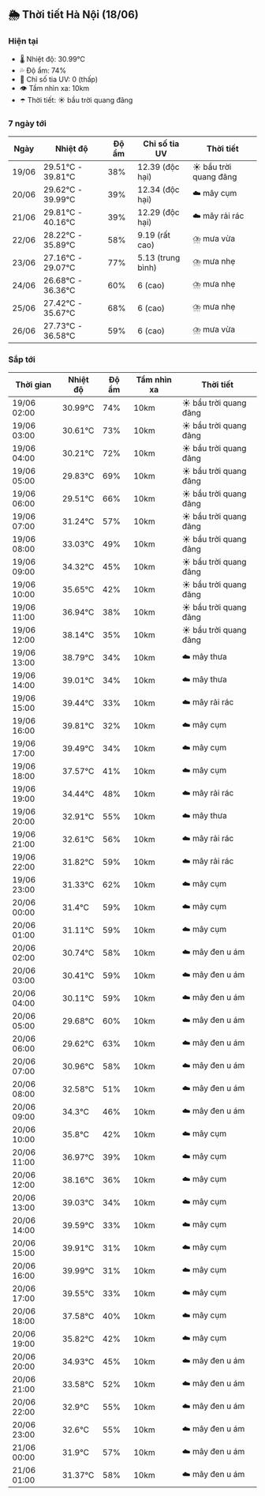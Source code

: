 ## 🌦️ Thời tiết Hà Nội (18/06)

### Hiện tại

- 🌡️ Nhiệt độ: 30.99℃
- 💦 Độ ẩm: 74%
- 🌟 Chỉ số tia UV: 0 (thấp)
- 👁️ Tầm nhìn xa: 10km
- ☂️ Thời tiết: ☀️ bầu trời quang đãng

### 7 ngày tới

| Ngày | Nhiệt độ | Độ ẩm | Chỉ số tia UV | Thời tiết |
| --- | --- | --- | --- | --- |
| 19/06 | 29.51℃ - 39.81℃ | 38% | 12.39 (độc hại) | ☀️ bầu trời quang đãng |
| 20/06 | 29.62℃ - 39.99℃ | 39% | 12.34 (độc hại) | ☁️ mây cụm |
| 21/06 | 29.81℃ - 40.16℃ | 39% | 12.29 (độc hại) | ☁️ mây rải rác |
| 22/06 | 28.22℃ - 35.89℃ | 58% | 9.19 (rất cao) | ⛈️ mưa vừa |
| 23/06 | 27.16℃ - 29.07℃ | 77% | 5.13 (trung bình) | ⛈️ mưa nhẹ |
| 24/06 | 26.68℃ - 36.36℃ | 60% | 6 (cao) | ⛈️ mưa nhẹ |
| 25/06 | 27.42℃ - 35.67℃ | 68% | 6 (cao) | ⛈️ mưa nhẹ |
| 26/06 | 27.73℃ - 36.58℃ | 59% | 6 (cao) | ⛈️ mưa vừa |

### Sắp tới

| Thời gian | Nhiệt độ | Độ ẩm | Tầm nhìn xa | Thời tiết |
| --- | --- | --- | --- | --- |
| 19/06 02:00 | 30.99℃ | 74% | 10km | ☀️ bầu trời quang đãng |
| 19/06 03:00 | 30.61℃ | 73% | 10km | ☀️ bầu trời quang đãng |
| 19/06 04:00 | 30.21℃ | 72% | 10km | ☀️ bầu trời quang đãng |
| 19/06 05:00 | 29.83℃ | 69% | 10km | ☀️ bầu trời quang đãng |
| 19/06 06:00 | 29.51℃ | 66% | 10km | ☀️ bầu trời quang đãng |
| 19/06 07:00 | 31.24℃ | 57% | 10km | ☀️ bầu trời quang đãng |
| 19/06 08:00 | 33.03℃ | 49% | 10km | ☀️ bầu trời quang đãng |
| 19/06 09:00 | 34.32℃ | 45% | 10km | ☀️ bầu trời quang đãng |
| 19/06 10:00 | 35.65℃ | 42% | 10km | ☀️ bầu trời quang đãng |
| 19/06 11:00 | 36.94℃ | 38% | 10km | ☀️ bầu trời quang đãng |
| 19/06 12:00 | 38.14℃ | 35% | 10km | ☀️ bầu trời quang đãng |
| 19/06 13:00 | 38.79℃ | 34% | 10km | ☁️ mây thưa |
| 19/06 14:00 | 39.01℃ | 34% | 10km | ☁️ mây thưa |
| 19/06 15:00 | 39.44℃ | 33% | 10km | ☁️ mây rải rác |
| 19/06 16:00 | 39.81℃ | 32% | 10km | ☁️ mây cụm |
| 19/06 17:00 | 39.49℃ | 34% | 10km | ☁️ mây cụm |
| 19/06 18:00 | 37.57℃ | 41% | 10km | ☁️ mây cụm |
| 19/06 19:00 | 34.44℃ | 48% | 10km | ☁️ mây rải rác |
| 19/06 20:00 | 32.91℃ | 55% | 10km | ☁️ mây thưa |
| 19/06 21:00 | 32.61℃ | 56% | 10km | ☁️ mây rải rác |
| 19/06 22:00 | 31.82℃ | 59% | 10km | ☁️ mây rải rác |
| 19/06 23:00 | 31.33℃ | 62% | 10km | ☁️ mây cụm |
| 20/06 00:00 | 31.4℃ | 59% | 10km | ☁️ mây cụm |
| 20/06 01:00 | 31.11℃ | 59% | 10km | ☁️ mây cụm |
| 20/06 02:00 | 30.74℃ | 58% | 10km | ☁️ mây đen u ám |
| 20/06 03:00 | 30.41℃ | 59% | 10km | ☁️ mây đen u ám |
| 20/06 04:00 | 30.11℃ | 59% | 10km | ☁️ mây đen u ám |
| 20/06 05:00 | 29.68℃ | 60% | 10km | ☁️ mây đen u ám |
| 20/06 06:00 | 29.62℃ | 63% | 10km | ☁️ mây đen u ám |
| 20/06 07:00 | 30.96℃ | 58% | 10km | ☁️ mây đen u ám |
| 20/06 08:00 | 32.58℃ | 51% | 10km | ☁️ mây đen u ám |
| 20/06 09:00 | 34.3℃ | 46% | 10km | ☁️ mây đen u ám |
| 20/06 10:00 | 35.8℃ | 42% | 10km | ☁️ mây cụm |
| 20/06 11:00 | 36.97℃ | 39% | 10km | ☁️ mây cụm |
| 20/06 12:00 | 38.16℃ | 36% | 10km | ☁️ mây cụm |
| 20/06 13:00 | 39.03℃ | 34% | 10km | ☁️ mây cụm |
| 20/06 14:00 | 39.59℃ | 33% | 10km | ☁️ mây cụm |
| 20/06 15:00 | 39.91℃ | 31% | 10km | ☁️ mây cụm |
| 20/06 16:00 | 39.99℃ | 31% | 10km | ☁️ mây cụm |
| 20/06 17:00 | 39.55℃ | 33% | 10km | ☁️ mây cụm |
| 20/06 18:00 | 37.58℃ | 40% | 10km | ☁️ mây cụm |
| 20/06 19:00 | 35.82℃ | 42% | 10km | ☁️ mây cụm |
| 20/06 20:00 | 34.93℃ | 45% | 10km | ☁️ mây đen u ám |
| 20/06 21:00 | 33.58℃ | 52% | 10km | ☁️ mây đen u ám |
| 20/06 22:00 | 32.9℃ | 55% | 10km | ☁️ mây đen u ám |
| 20/06 23:00 | 32.6℃ | 55% | 10km | ☁️ mây đen u ám |
| 21/06 00:00 | 31.9℃ | 57% | 10km | ☁️ mây đen u ám |
| 21/06 01:00 | 31.37℃ | 58% | 10km | ☁️ mây đen u ám |
